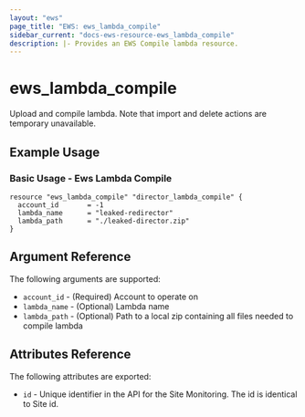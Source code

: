 ```yaml
---
layout: "ews"
page_title: "EWS: ews_lambda_compile"
sidebar_current: "docs-ews-resource-ews_lambda_compile"
description: |- Provides an EWS Compile lambda resource.
---
```


# ews_lambda_compile

Upload and compile lambda. Note that import and delete actions are temporary unavailable.

## Example Usage

### Basic Usage - Ews Lambda Compile

```hcl
resource "ews_lambda_compile" "director_lambda_compile" {
  account_id       = -1
  lambda_name      = "leaked-redirector"
  lambda_path      = "./leaked-director.zip"
}
```

## Argument Reference

The following arguments are supported:

* `account_id` - (Required) Account to operate on
* `lambda_name` - (Optional) Lambda name
* `lambda_path` - (Optional) Path to a local zip containing all files needed to compile lambda

## Attributes Reference

The following attributes are exported:

* `id` - Unique identifier in the API for the Site Monitoring. The id is identical to Site id.
